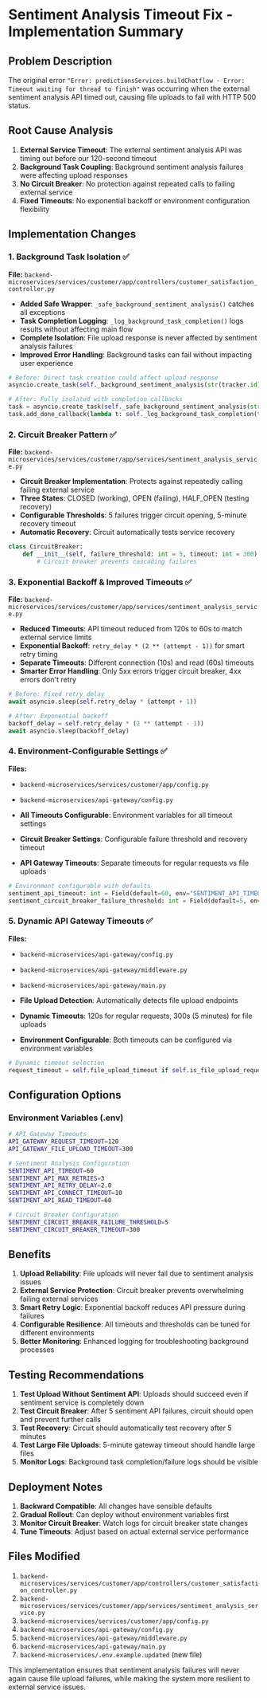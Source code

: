 # Sentiment Analysis Timeout Fix - Implementation Summary

## Problem Description

The original error `"Error: predictionsServices.buildChatflow - Error: Timeout waiting for thread to finish"` was occurring when the external sentiment analysis API timed out, causing file uploads to fail with HTTP 500 status.

## Root Cause Analysis

1. **External Service Timeout**: The external sentiment analysis API was timing out before our 120-second timeout
2. **Background Task Coupling**: Background sentiment analysis failures were affecting upload responses
3. **No Circuit Breaker**: No protection against repeated calls to failing external service
4. **Fixed Timeouts**: No exponential backoff or environment configuration flexibility

## Implementation Changes

### 1. Background Task Isolation ✅

**File:** `backend-microservices/services/customer/app/controllers/customer_satisfaction_controller.py`

- **Added Safe Wrapper**: `_safe_background_sentiment_analysis()` catches all exceptions
- **Task Completion Logging**: `_log_background_task_completion()` logs results without affecting main flow
- **Complete Isolation**: File upload response is never affected by sentiment analysis failures
- **Improved Error Handling**: Background tasks can fail without impacting user experience

```python
# Before: Direct task creation could affect upload response
asyncio.create_task(self._background_sentiment_analysis(str(tracker.id)))

# After: Fully isolated with completion callbacks
task = asyncio.create_task(self._safe_background_sentiment_analysis(str(tracker.id)))
task.add_done_callback(lambda t: self._log_background_task_completion(t, str(tracker.id)))
```

### 2. Circuit Breaker Pattern ✅

**File:** `backend-microservices/services/customer/app/services/sentiment_analysis_service.py`

- **Circuit Breaker Implementation**: Protects against repeatedly calling failing external service
- **Three States**: CLOSED (working), OPEN (failing), HALF_OPEN (testing recovery)
- **Configurable Thresholds**: 5 failures trigger circuit opening, 5-minute recovery timeout
- **Automatic Recovery**: Circuit automatically tests service recovery

```python
class CircuitBreaker:
    def __init__(self, failure_threshold: int = 5, timeout: int = 300):
        # Circuit breaker prevents cascading failures
```

### 3. Exponential Backoff & Improved Timeouts ✅

**File:** `backend-microservices/services/customer/app/services/sentiment_analysis_service.py`

- **Reduced Timeouts**: API timeout reduced from 120s to 60s to match external service limits
- **Exponential Backoff**: `retry_delay * (2 ** (attempt - 1))` for smart retry timing
- **Separate Timeouts**: Different connection (10s) and read (60s) timeouts
- **Smarter Error Handling**: Only 5xx errors trigger circuit breaker, 4xx errors don't retry

```python
# Before: Fixed retry delay
await asyncio.sleep(self.retry_delay * (attempt + 1))

# After: Exponential backoff
backoff_delay = self.retry_delay * (2 ** (attempt - 1))
await asyncio.sleep(backoff_delay)
```

### 4. Environment-Configurable Settings ✅

**Files:** 
- `backend-microservices/services/customer/app/config.py`
- `backend-microservices/api-gateway/config.py`

- **All Timeouts Configurable**: Environment variables for all timeout settings
- **Circuit Breaker Settings**: Configurable failure threshold and recovery timeout
- **API Gateway Timeouts**: Separate timeouts for regular requests vs file uploads

```python
# Environment configurable with defaults
sentiment_api_timeout: int = Field(default=60, env="SENTIMENT_API_TIMEOUT")
sentiment_circuit_breaker_failure_threshold: int = Field(default=5, env="SENTIMENT_CIRCUIT_BREAKER_FAILURE_THRESHOLD")
```

### 5. Dynamic API Gateway Timeouts ✅

**Files:**
- `backend-microservices/api-gateway/config.py`
- `backend-microservices/api-gateway/middleware.py`
- `backend-microservices/api-gateway/main.py`

- **File Upload Detection**: Automatically detects file upload endpoints
- **Dynamic Timeouts**: 120s for regular requests, 300s (5 minutes) for file uploads
- **Environment Configurable**: Both timeouts can be configured via environment variables

```python
# Dynamic timeout selection
request_timeout = self.file_upload_timeout if self.is_file_upload_request(path) else self.timeout
```

## Configuration Options

### Environment Variables (.env)

```bash
# API Gateway Timeouts
API_GATEWAY_REQUEST_TIMEOUT=120
API_GATEWAY_FILE_UPLOAD_TIMEOUT=300

# Sentiment Analysis Configuration
SENTIMENT_API_TIMEOUT=60
SENTIMENT_API_MAX_RETRIES=3
SENTIMENT_API_RETRY_DELAY=2.0
SENTIMENT_API_CONNECT_TIMEOUT=10
SENTIMENT_API_READ_TIMEOUT=60

# Circuit Breaker Configuration
SENTIMENT_CIRCUIT_BREAKER_FAILURE_THRESHOLD=5
SENTIMENT_CIRCUIT_BREAKER_TIMEOUT=300
```

## Benefits

1. **Upload Reliability**: File uploads will never fail due to sentiment analysis issues
2. **External Service Protection**: Circuit breaker prevents overwhelming failing external services
3. **Smart Retry Logic**: Exponential backoff reduces API pressure during failures
4. **Configurable Resilience**: All timeouts and thresholds can be tuned for different environments
5. **Better Monitoring**: Enhanced logging for troubleshooting background processes

## Testing Recommendations

1. **Test Upload Without Sentiment API**: Uploads should succeed even if sentiment service is completely down
2. **Test Circuit Breaker**: After 5 sentiment API failures, circuit should open and prevent further calls
3. **Test Recovery**: Circuit should automatically test recovery after 5 minutes
4. **Test Large File Uploads**: 5-minute gateway timeout should handle large files
5. **Monitor Logs**: Background task completion/failure logs should be visible

## Deployment Notes

1. **Backward Compatible**: All changes have sensible defaults
2. **Gradual Rollout**: Can deploy without environment variables first
3. **Monitor Circuit Breaker**: Watch logs for circuit breaker state changes
4. **Tune Timeouts**: Adjust based on actual external service performance

## Files Modified

1. `backend-microservices/services/customer/app/controllers/customer_satisfaction_controller.py`
2. `backend-microservices/services/customer/app/services/sentiment_analysis_service.py`
3. `backend-microservices/services/customer/app/config.py`
4. `backend-microservices/api-gateway/config.py`
5. `backend-microservices/api-gateway/middleware.py`
6. `backend-microservices/api-gateway/main.py`
7. `backend-microservices/.env.example.updated` (new file)

This implementation ensures that sentiment analysis failures will never again cause file upload failures, while making the system more resilient to external service issues.